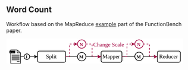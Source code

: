 ## Word Count

Workflow based on the MapReduce [example](https://github.com/ddps-lab/serverless-faas-workbench/tree/master/aws/cpu-memory/mapreduce) part of the FunctionBench paper.

![workflow diagram](./serverless_workflows_word_count.png)
